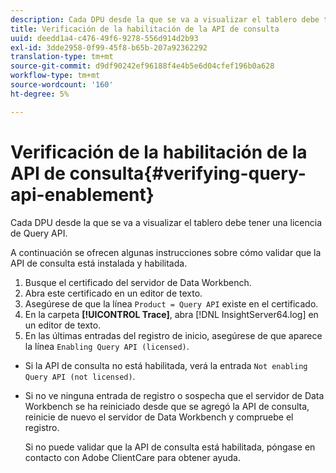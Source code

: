 ```yaml
---
description: Cada DPU desde la que se va a visualizar el tablero debe tener una licencia de Query API.
title: Verificación de la habilitación de la API de consulta
uuid: deedd1a4-c476-49f6-9278-556d914d2b93
exl-id: 3dde2958-0f99-45f8-b65b-207a92362292
translation-type: tm+mt
source-git-commit: d9df90242ef96188f4e4b5e6d04cfef196b0a628
workflow-type: tm+mt
source-wordcount: '160'
ht-degree: 5%

---
```


# Verificación de la habilitación de la API de consulta{#verifying-query-api-enablement}

Cada DPU desde la que se va a visualizar el tablero debe tener una licencia de Query API.

A continuación se ofrecen algunas instrucciones sobre cómo validar que la API de consulta está instalada y habilitada.

1. Busque el certificado del servidor de Data Workbench.
1. Abra este certificado en un editor de texto.
1. Asegúrese de que la línea `Product = Query API` existe en el certificado.
1. En la carpeta **[!UICONTROL Trace]**, abra [!DNL InsightServer64.log] en un editor de texto.
1. En las últimas entradas del registro de inicio, asegúrese de que aparece la línea `Enabling Query API (licensed)`.

* Si la API de consulta no está habilitada, verá la entrada `Not enabling Query API (not licensed)`.
* Si no ve ninguna entrada de registro o sospecha que el servidor de Data Workbench se ha reiniciado desde que se agregó la API de consulta, reinicie de nuevo el servidor de Data Workbench y compruebe el registro.

   Si no puede validar que la API de consulta está habilitada, póngase en contacto con Adobe ClientCare para obtener ayuda.
